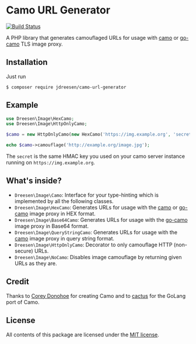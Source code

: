 # Camo URL Generator

[![Build Status](https://travis-ci.org/jdreesen/camo-url-generator.svg?branch=master)](https://travis-ci.org/jdreesen/camo-url-generator)

A PHP library that generates camouflaged URLs for usage with [camo] or [go-camo] TLS image proxy.

## Installation

Just run

    $ composer require jdreesen/camo-url-generator

## Example

```php
use Dreesen\Image\HexCamo;
use Dreesen\Image\HttpOnlyCamo;

$camo = new HttpOnlyCamo(new HexCamo('https://img.example.org', 'secret'));

echo $camo->camouflage('http://example.org/image.jpg');
```

The `secret` is the same HMAC key you used on your camo server instance running on `https://img.example.org`.

## What's inside?

* `Dreesen\Image\Camo`: Interface for your type-hinting which is implemented by all the following classes.
* `Dreesen\Image\HexCamo`: Generates URLs for usage with the [camo] or [go-camo] image proxy in HEX format.
* `Dreesen\Image\Base64Camo`: Generates URLs for usage with the [go-camo] image proxy in Base64 format.
* `Dreesen\Image\QueryStringCamo`: Generates URLs for usage with the [camo] image proxy in query string format.
* `Dreesen\Image\HttpOnlyCamo`: Decorator to only camouflage HTTP (non-secure) URLs.
* `Dreesen\Image\NoCamo`: Disables image camouflage by returning given URLs as they are.

## Credit

Thanks to [Corey Donohoe](https://github.com/atmos) for creating Camo 
and to [cactus](https://github.com/cactus) for the GoLang port of Camo.

## License

All contents of this package are licensed under the [MIT license].

[MIT license]: LICENSE
[camo]: https://github.com/atmos/camo
[go-camo]: https://github.com/cactus/go-camo
